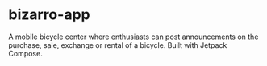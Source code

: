 # bizarro-app
A mobile bicycle center where enthusiasts can post announcements on the purchase, sale, exchange or rental of a bicycle. Built with Jetpack Compose.
